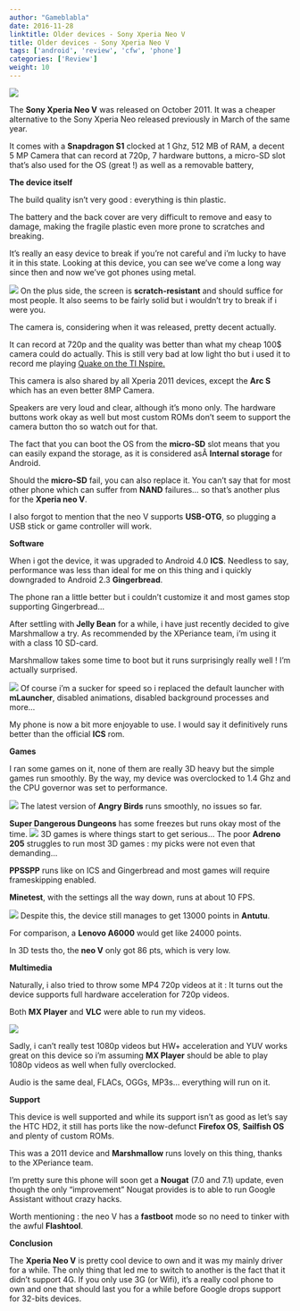 ```yaml
---
author: "Gameblabla"
date: 2016-11-28
linktitle: Older devices - Sony Xperia Neo V
title: Older devices - Sony Xperia Neo V
tags: ['android', 'review', 'cfw', 'phone']
categories: ['Review']
weight: 10
---
```


![](https://github.com/gameblabla/gameblabla.github.io/raw/simp/blog/images/haidascr4_0_o.jpg)

The **Sony Xperia Neo V** was released on October 2011.
It was a cheaper alternative to the Sony Xperia Neo released previously in March of the same year.

It comes with a **Snapdragon S1** clocked at 1 Ghz, 512 MB of RAM,
a decent 5 MP Camera that can record at 720p, 7 hardware buttons,
a micro-SD slot that’s also used for the OS (great !) as well as a removable battery,

**The device itself**

The build quality isn’t very good : everything is thin plastic.

The battery and the back cover are very difficult to remove and easy to damage,
making the fragile plastic even more prone to scratches and breaking.

It’s really an easy device to break if you’re not careful and i’m lucky to have it in this state.
Looking at this device, you can see we’ve come a long way since then and now we’ve got phones using metal.

![](https://github.com/gameblabla/gameblabla.github.io/raw/simp/blog/images/haidascr8_0_o.jpg)
On the plus side, the screen is **scratch-resistant** and should suffice for most people.
It also seems to be fairly solid but i wouldn’t try to break if i were you.

The camera is, considering when it was released, pretty decent actually.

It can record at 720p and the quality was better than what my cheap 100$ camera could do actually.
This is still very bad at low light tho but i used it to record me playing [Quake on the TI Nspire.](http://www.youtube.com/watch?v=wFQj32LY4W8)

This camera is also shared by all Xperia 2011 devices, except the **Arc S** which has an even better 8MP Camera.

Speakers are very loud and clear, although it’s mono only.
The hardware buttons work okay as well but most custom ROMs don’t seem to support the camera button tho so watch out for that.

The fact that you can boot the OS from the **micro-SD** slot means that you can easily expand the storage, 
as it is considered asÂ **Internal storage** for Android.

Should the **micro-SD** fail, you can also replace it.
You can’t say that for most other phone which can suffer from **NAND** failures… so that’s another plus for the **Xperia neo V**.

I also forgot to mention that the neo V supports **USB-OTG**, so plugging a USB stick or game controller will work.

**Software**

When i got the device, it was upgraded to Android 4.0 **ICS**.
Needless to say, performance was less than ideal for me on this thing and i quickly downgraded to Android 2.3 **Gingerbread**.

The phone ran a little better but i couldn’t customize it and most games stop supporting Gingerbread…

After settling with **Jelly Bean** for a while, i have just recently decided to give Marshmallow a try.
As recommended by the XPeriance team, i’m using it with a class 10 SD-card.

Marshmallow takes some time to boot but it runs surprisingly really well ! I’m actually surprised.

![](https://github.com/gameblabla/gameblabla.github.io/raw/simp/blog/images/haidascr5_0_o.jpg)
Of course i’m a sucker for speed so i replaced the default launcher with **mLauncher**, disabled animations,
disabled background processes and more…

My phone is now a bit more enjoyable to use.
I would say it definitively runs better than the official **ICS** rom.

**Games**

I ran some games on it, none of them are really 3D heavy but the simple games run smoothly.
By the way, my device was overclocked to 1.4 Ghz and the CPU governor was set to performance.

![](https://github.com/gameblabla/gameblabla.github.io/raw/simp/blog/images/haidascr7_0_o.jpg)
The latest version of **Angry Birds** runs smoothly, no issues so far.

**Super Dangerous Dungeons** has some freezes but runs okay most of the time.
![](https://github.com/gameblabla/gameblabla.github.io/raw/simp/blog/images/haidascr6_0_o.jpg)
3D games is where things start to get serious…
The poor **Adreno 205** struggles to run most 3D games :
my picks were not even that demanding…

**PPSSPP** runs like on ICS and Gingerbread and most games will require frameskipping enabled.

**Minetest**, with the settings all the way down, runs at about 10 FPS.

![](https://github.com/gameblabla/gameblabla.github.io/raw/simp/blog/images/haidascr2_0_o.jpg)
Despite this, the device still manages to get 13000 points in **Antutu**.

For comparison, a **Lenovo A6000** would get like 24000 points.

In 3D tests tho, the **neo V** only got 86 pts, which is very low.

**Multimedia**

Naturally, i also tried to throw some MP4 720p videos at it :
It turns out the device supports full hardware acceleration for 720p videos.

Both **MX Player** and **VLC** were able to run my videos.

![](https://github.com/gameblabla/gameblabla.github.io/raw/simp/blog/images/haidascr1_0_o.jpg)

Sadly, i can’t really test 1080p videos but HW+ acceleration and YUV works great on this device
so i’m assuming **MX Player** should be able to play 1080p videos as well when fully overclocked.

Audio is the same deal, FLACs, OGGs, MP3s… everything will run on it.

**Support**

This device is well supported and while its support isn’t as good as let’s say the HTC HD2,
it still has ports like the now-defunct **Firefox OS**, **Sailfish OS** and plenty of custom ROMs.

This was a 2011 device and **Marshmallow** runs lovely on this thing, thanks to the XPeriance team.

I’m pretty sure this phone will soon get a **Nougat** (7.0 and 7.1) update,
even though the only “improvement” Nougat provides is to able to run Google Assistant without crazy hacks.

Worth mentioning : the neo V has a **fastboot** mode so no need to tinker with the awful **Flashtool**.

**Conclusion**

The **Xperia Neo V** is pretty cool device to own and it was my mainly driver for a while.
The only thing that led me to switch to another is the fact that it didn’t support 4G.
If you only use 3G (or Wifi), it’s a really cool phone to own and one that should last you
for a while before Google drops support for 32-bits devices.
